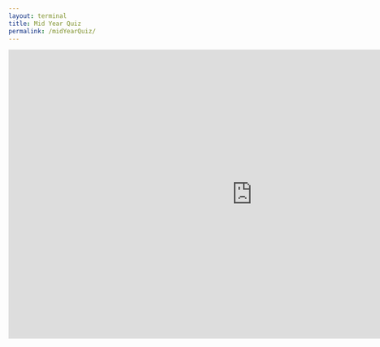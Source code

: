 ```yaml
---
layout: terminal
title: Mid Year Quiz
permalink: /midYearQuiz/
---
```


<iframe src="https://docs.google.com/presentation/d/e/2PACX-1vQw5IgEwMt-oVnSNECbfP8htm-YluCgIHurkzr8ltuwgezLfvbjApfpvc1xXnl6lnJlaPnh-BNeS793/pubembed?start=false&loop=false&delayms=3000" frameborder="0" width="960" height="569" allowfullscreen="true" mozallowfullscreen="true" webkitallowfullscreen="true"></iframe>
